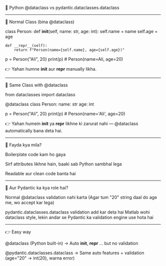 

📘 Python @dataclass vs pydantic.dataclasses.dataclass


---

🔸 Normal Class (bina @dataclass)

class Person:
    def __init__(self, name: str, age: int):
        self.name = name
        self.age = age

    def __repr__(self):
        return f"Person(name={self.name}, age={self.age})"

p = Person("Ali", 20)
print(p)   # Person(name=Ali, age=20)

👉 Yahan humne __init__ aur __repr__ manually likha.


---

🔸 Same Class with @dataclass

from dataclasses import dataclass

@dataclass
class Person:
    name: str
    age: int

p = Person("Ali", 20)
print(p)   # Person(name='Ali', age=20)

👉 Yahan humein __init__ ya __repr__ likhne ki zarurat nahi — @dataclass automatically bana deta hai.


---

🔹 Fayda kya mila?

Boilerplate code kam ho gaya

Sirf attributes likhne hain, baaki sab Python sambhal lega

Readable aur clean code banta hai



---

🔹 Aur Pydantic ka kya role hai?

Normal @dataclass validation nahi karta
(Agar tum "20" string daal do age me, wo accept kar lega)

pydantic.dataclasses.dataclass validation add kar deta hai
Matlab wohi dataclass style, lekin andar se Pydantic ka validation engine use hota hai



---

👉 Easy way

@dataclass (Python built-in) → Auto __init__, __repr__ … but no validation

@pydantic.dataclasses.dataclass → Same auto features + validation (age="20" → int(20), warna error)





